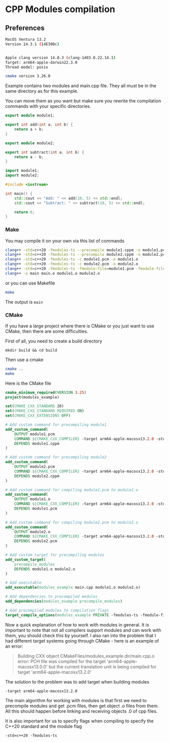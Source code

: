 # CPP Modules compilation

## Preferences

```bash
MacOS Ventura 13.2
Version 14.3.1 (14E300c)


Apple clang version 14.0.3 (clang-1403.0.22.14.1)
Target: arm64-apple-darwin22.3.0
Thread model: posix

cmake version 3.26.0
```

Example contains two modules and main.cpp file. They all must be in the same directory as for this example. 

You can move them as you want but make sure you rewrite the compilation commands with your specific directories.
```cpp
export module module1;

export int add(int a, int b) {
    return a + b;
}
```

```cpp
export module module2;

export int subtract(int a, int b) {
    return a - b;
}
```

```cpp
import module1;
import module2;

#include <iostream>

int main() {
    std::cout << "Add: " << add(10, 5) << std::endl;
    std::cout << "Subtract: " << subtract(10, 5) << std::endl;

    return 0;
}
```

### Make

You may compile it on your own via this list of commands

```bash
clang++ -std=c++20 -fmodules-ts --precompile module1.cppm -o module1.pcm
clang++ -std=c++20 -fmodules-ts --precompile module2.cppm -o module2.pcm
clang++ -std=c++20 -fmodules-ts -c module1.pcm -o module1.o
clang++ -std=c++20 -fmodules-ts -c module2.pcm -o module2.o
clang++ -std=c++20 -fmodules-ts -fmodule-file=module1.pcm -fmodule-file=module2.pcm -c main.cpp -o main.o
clang++ -o main main.o module1.o module2.o
```

or you can use Makefile 

```bash
make
```

The output is `main`

### CMake

If you have a large project where there is CMake or you just want to use CMake, then there are some difficulties.

First of all, you need to create a build directory

`mkdir build && cd build`

Then use a cmake 

```bash
cmake ..
make
```

Here is the CMake file
```cmake
cmake_minimum_required(VERSION 3.25)
project(modules_example)

set(CMAKE_CXX_STANDARD 20)
set(CMAKE_CXX_STANDARD_REQUIRED ON)
set(CMAKE_CXX_EXTENSIONS OFF)

# Add custom command for precompiling module1
add_custom_command(
    OUTPUT module1.pcm
    COMMAND ${CMAKE_CXX_COMPILER} -target arm64-apple-macosx13.2.0 -std=c++20 -fmodules-ts --precompile ${CMAKE_SOURCE_DIR}/module1.cppm -o module1.pcm
    DEPENDS module1.cppm
)

# Add custom command for precompiling module2
add_custom_command(
    OUTPUT module2.pcm
    COMMAND ${CMAKE_CXX_COMPILER} -target arm64-apple-macosx13.2.0 -std=c++20 -fmodules-ts --precompile ${CMAKE_SOURCE_DIR}/module2.cppm -o module2.pcm
    DEPENDS module2.cppm
)

# Add custom command for compiling module1.pcm to module1.o
add_custom_command(
    OUTPUT module1.o
    COMMAND ${CMAKE_CXX_COMPILER} -target arm64-apple-macosx13.2.0 -std=c++20 -fmodules-ts -c module1.pcm -o module1.o
    DEPENDS module1.pcm
)

# Add custom command for compiling module2.pcm to module2.o
add_custom_command(
    OUTPUT module2.o
    COMMAND ${CMAKE_CXX_COMPILER} -target arm64-apple-macosx13.2.0 -std=c++20 -fmodules-ts -c module2.pcm -o module2.o
    DEPENDS module2.pcm
)

# Add custom target for precompiling modules
add_custom_target(
    precompile_modules
    DEPENDS module1.o module2.o
)

# Add executable
add_executable(modules_example main.cpp module1.o module2.o)

# Add dependencies to precompiled modules
add_dependencies(modules_example precompile_modules)

# Add precompiled modules to compilation flags
target_compile_options(modules_example PRIVATE -fmodules-ts -fmodule-file=${CMAKE_BINARY_DIR}/module1.pcm -fmodule-file=${CMAKE_BINARY_DIR}/module2.pcm)

```

Now a quick explanation of how to work with modules in general. It is important to note that not all compilers support modules and can work with them, you should check this by yourself. I also ran into the problem that I had different target systems going through CMake - here is an example of an error: 

> Building CXX object CMakeFiles/modules_example.dir/main.cpp.o
error: PCH file was compiled for the target 'arm64-apple-macosx13.0.0' but the current translation unit is being compiled for target 'arm64-apple-macosx13.2.0'

The solution to the problem was to add target when building modules

`-target arm64-apple-macosx13.2.0`

The main algorithm for working with modules is that first we need to precompile modules and get .pcm files, then get object .o files from them.
All this should happen before linking and receiving objects .0 of cpp files.

It is also important for us to specify flags when compiling to specify the C++20 standard and the module flag

`-std=c++20 -fmodules-ts`